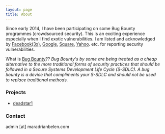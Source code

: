 ```yaml
---
layout: page
title: About
---
```


Since early 2014, I have been participating on some Bug Bounty programmes (crowdsourced security). This is an exciting experience especially when I find exotic vulnerabilities. I am listed and acknowledged by [Facebook(3x)](https://www.facebook.com/whitehat/thanks/), [Google](https://www.google.com/about/appsecurity/hall-of-fame/archive/), [Square](https://hackerone.com/square), [Yahoo](https://hackerone.com/yahoo). etc. for reporting security vulnerabilities.

What is [Bug Bounty](https://www.linkedin.com/pulse/you-really-ready-bug-bounty-mark-litchfield?forceNoSplash=true)??
*Bug Bounty's by some are being treated as a cheap alternative to the more traditional forms of security practices that should be followed in a Secure Systems Development Life Cycle (S-SDLC).  A bug bounty is a device that compliments your S-SDLC and should not be used to replace traditional methods.*



### Projects

* [deadstar1](https://github.com/deadstar1)


### Contact

admin [at] maradrianbelen.com
